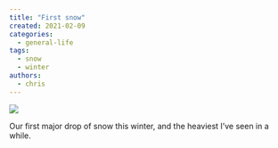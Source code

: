 ```yaml
---
title: "First snow"
created: 2021-02-09
categories: 
  - general-life
tags: 
  - snow
  - winter
authors: 
  - chris
---
```


![](assets/images/img_0228.jpg)

Our first major drop of snow this winter, and the heaviest I’ve seen in a while.
